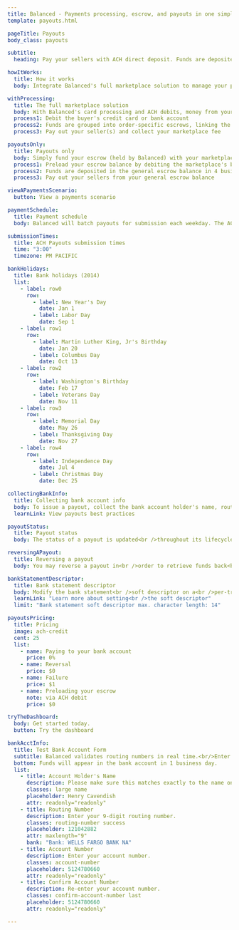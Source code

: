 ```yaml
---
title: Balanced - Payments processing, escrow, and payouts in one simple API | Payouts
template: payouts.html

pageTitle: Payouts
body_class: payouts

subtitle:
  heading: Pay your sellers with ACH direct deposit. Funds are deposited the next business day for U.S. bank accounts and the same business day for Wells Fargo accounts.

howItWorks:
  title: How it works
  body: Integrate Balanced's full marketplace solution to manage your processing and payout needs. You may also use payouts as a stand-alone product.

withProcessing:
  title: The full marketplace solution
  body: With Balanced's card processing and ACH debits, money from your buyers is placed into an order-specific escrow on behalf of the seller until you're ready to pay out.
  process1: Debit the buyer's credit card or bank account
  process2: Funds are grouped into order-specific escrows, linking the buyer and seller together
  process3: Pay out your seller(s) and collect your marketplace fee

payoutsOnly:
  title: Payouts only
  body: Simply fund your escrow (held by Balanced) with your marketplace's bank account to pay your sellers.
  process1: Preload your escrow balance by debiting the marketplace's bank account
  process2: Funds are deposited in the general escrow balance in 4 business days
  process3: Pay out your sellers from your general escrow balance

viewAPaymentsScenario:
  button: View a payments scenario

paymentSchedule:
  title: Payment schedule
  body: Balanced will batch payouts for submission each weekday. The ACH network operates only on banking days, so submission will not occur on bank holidays.

submissionTimes:
  title: ACH Payouts submission times
  time: "3:00"
  timezone: PM PACIFIC

bankHolidays:
  title: Bank holidays (2014)
  list:
    - label: row0
      row:
        - label: New Year's Day
          date: Jan 1
        - label: Labor Day
          date: Sep 1
    - label: row1
      row:
        - label: Martin Luther King, Jr's Birthday
          date: Jan 20
        - label: Columbus Day
          date: Oct 13
    - label: row2
      row:
        - label: Washington's Birthday
          date: Feb 17
        - label: Veterans Day
          date: Nov 11
    - label: row3
      row:
        - label: Memorial Day
          date: May 26
        - label: Thanksgiving Day
          date: Nov 27
    - label: row4
      row:
        - label: Independence Day
          date: Jul 4
        - label: Christmas Day
          date: Dec 25

collectingBankInfo:
  title: Collecting bank account info
  body: To issue a payout, collect the bank account holder's name, routing number, account number, and account type.
  learnLink: View payouts best practices

payoutStatus:
  title: Payout status
  body: The status of a payout is updated<br />throughout its lifecycle. Follow our best<br />practices guide minimize payout failures.

reversingAPayout:
  title: Reversing a payout
  body: You may reverse a payout in<br />order to retrieve funds back<br />from the seller.

bankStatementDescriptor:
  title: Bank statement descriptor
  body: Modify the bank statement<br />soft descriptor on a<br />per-transaction basis.
  learnLink: "Learn more about setting<br />the soft descriptor"
  limit: "Bank statement soft descriptor max. character length: 14"

payoutsPricing:
  title: Pricing
  image: ach-credit
  cent: 25
  list:
    - name: Paying to your bank account
      price: 0%
    - name: Reversal
      price: $0
    - name: Failure
      price: $1
    - name: Preloading your escrow
      note: via ACH debit
      price: $0

tryTheDashboard:
  body: Get started today.
  button: Try the dashboard

bankAcctInfo:
  title: Test Bank Account Form
  subtitle: Balanced validates routing numbers in real time.<br/>Enter in a routing number below to test this out.
  bottom: Funds will appear in the bank account in 1 business day.
  list:
    - title: Account Holder's Name
      description: Please make sure this matches exactly to the name on your bank account. Otherwise, payouts may experience delays.
      classes: large name
      placeholder: Henry Cavendish
      attr: readonly="readonly"
    - title: Routing Number
      description: Enter your 9-digit routing number.
      classes: routing-number success
      placeholder: 121042882
      attr: maxlength="9"
      bank: "Bank: WELLS FARGO BANK NA"
    - title: Account Number
      description: Enter your account number.
      classes: account-number
      placeholder: 5124780660
      attr: readonly="readonly"
    - title: Confirm Account Number
      description: Re-enter your account number.
      classes: confirm-account-number last
      placeholder: 5124780660
      attr: readonly="readonly"

---
```

